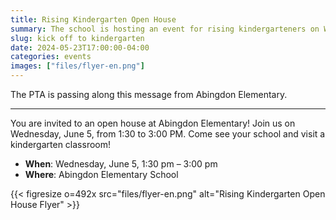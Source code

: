 ```yaml
--- 
title: Rising Kindergarten Open House
summary: The school is hosting an event for rising kindergarteners on Wednesday, June 5.
slug: kick off to kindergarten
date: 2024-05-23T17:00:00-04:00
categories: events
images: ["files/flyer-en.png"]
---
```


The PTA is passing along this message from Abingdon Elementary.

---

You are invited to an open house at Abingdon Elementary! Join us on Wednesday, June 5, from 1:30 to 3:00 PM. Come see your school and visit a kindergarten classroom!

- **When**: Wednesday, June 5, 1:30 pm – 3:00 pm
- **Where**: Abingdon Elementary School

{{< figresize o=492x src="files/flyer-en.png" alt="Rising Kindergarten Open House Flyer" >}}